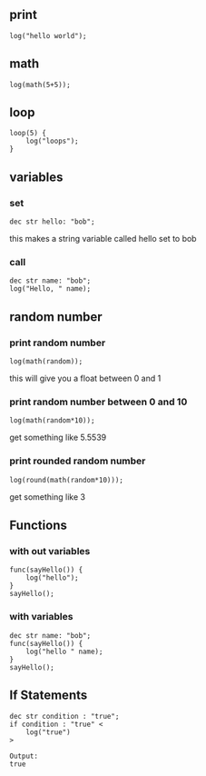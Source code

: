 ## print
```
log("hello world");
```

## math
```
log(math(5+5));
```

## loop
```
loop(5) {
    log("loops");
}
```

## variables
### set
```
dec str hello: "bob";
```
this makes a string variable called hello set to bob

### call
```
dec str name: "bob";
log("Hello, " name);
```

## random number
### print random number
```
log(math(random));
```
this will give you a float between 0 and 1

### print random number between 0 and 10

```
log(math(random*10));
```
get something like 5.5539

### print rounded random number
```
log(round(math(random*10)));
```
get something like 3

## Functions
### with out variables
```
func(sayHello()) {
    log("hello");
}
sayHello();
```

### with variables
```
dec str name: "bob";
func(sayHello()) {
    log("hello " name);
}
sayHello();
```

## If Statements
```
dec str condition : "true";
if condition : "true" <
    log("true")
>

Output:
true
```

